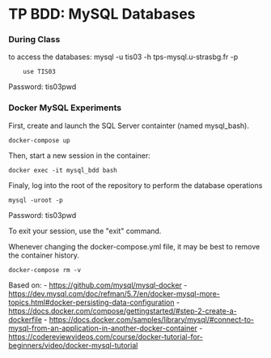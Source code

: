 # TP BDD: MySQL Databases

### During Class
to access the databases:
mysql -u tis03 -h tps-mysql.u-strasbg.fr -p

```(sql)
    use TIS03
```

Password: tis03pwd

### Docker MySQL Experiments
First, create and launch the SQL Server containter (named mysql\_bash).
```(bash)
docker-compose up
```
Then, start a new session in the container:
```(bash)
docker exec -it mysql_bdd bash
```
Finaly, log into the root of the repository to perform the database operations
```(bash)
mysql -uroot -p
```
Password: tis03pwd

To exit your session, use the "exit" command.

Whenever changing the docker-compose.yml file, it may be best to remove the container history.

```(bash)
docker-compose rm -v
```

Based on: 
    - https://github.com/mysql/mysql-docker
    - https://dev.mysql.com/doc/refman/5.7/en/docker-mysql-more-topics.html#docker-persisting-data-configuration
    - https://docs.docker.com/compose/gettingstarted/#step-2-create-a-dockerfile
    - https://docs.docker.com/samples/library/mysql/#connect-to-mysql-from-an-application-in-another-docker-container
    - https://codereviewvideos.com/course/docker-tutorial-for-beginners/video/docker-mysql-tutorial


